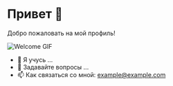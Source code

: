 # Привет 👋

Добро пожаловать на мой профиль! 

![Welcome GIF](howl.gif)

- 🌱 Я учусь ...
- 💬 Задавайте вопросы ...
- 📫 Как связаться со мной: [example@example.com](mailto:example@example.com)
